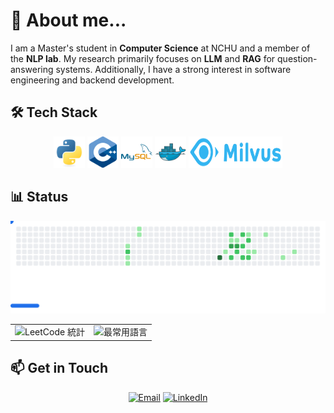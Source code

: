 # 👋 About me...

I am a Master's student in **Computer Science** at NCHU and a member of the **NLP lab**. My research primarily focuses on **LLM** and **RAG** for question-answering systems. Additionally, I have a strong interest in software engineering and backend development.

## 🛠️ Tech Stack

<div align="center">
  <img src="https://raw.githubusercontent.com/devicons/devicon/master/icons/python/python-original.svg" alt="Python" width="50" height="50"/>
  <img src="https://raw.githubusercontent.com/devicons/devicon/master/icons/cplusplus/cplusplus-original.svg" alt="C++" width="50" height="50"/>
  <img src="https://raw.githubusercontent.com/devicons/devicon/master/icons/mysql/mysql-original-wordmark.svg" alt="MySQL" width="50" height="50"/>
  <img src="https://raw.githubusercontent.com/devicons/devicon/master/icons/docker/docker-original.svg" alt="Docker" width="50" height="50"/>
  <img src="https://github.com/milvus-io/artwork/blob/master/horizontal/color/milvus-horizontal-color.png?raw=true" alt="Milvus" width="150" height="50"/>
</div>

## 📊 Status

<picture>
  <source
    media="(prefers-color-scheme: dark)"
    srcset="images/breakout-dark.svg"
  />
  <source
    media="(prefers-color-scheme: light)"
    srcset="images/breakout-light.svg"
  />
  <img alt="Breakout Game" src="images/breakout-light.svg" />
</picture>

<div align="center">
  <table>
    <tr>
      <td>
        <img src="https://leetcard.jacoblin.cool/coby0228?theme=dark&font=Baloo%202" alt="LeetCode 統計" />
      </td>
      <td>
        <img src="https://github-readme-stats.vercel.app/api/top-langs/?username=Coby0228&layout=compact&theme=dark" alt="最常用語言" />
      </td>
    </tr>
  </table>
</div>

## 📫 Get in Touch

<div align="center">
  <a href="mailto:coby0228@gmail"><img src="https://img.shields.io/badge/-Email-D14836?style=for-the-badge&logo=gmail&logoColor=white" alt="Email"/></a>
  <a href="https://linkedin.com/in/coby0228"><img src="https://img.shields.io/badge/-LinkedIn-0077B5?style=for-the-badge&logo=linkedin&logoColor=white" alt="LinkedIn"/></a>
</div>
